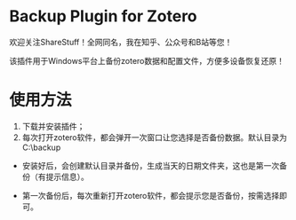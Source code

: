 # Backup Plugin for Zotero
欢迎关注ShareStuff！全网同名，我在知乎、公众号和B站等您！

该插件用于Windows平台上备份zotero数据和配置文件，方便多设备恢复还原！

# 使用方法
1. 下载并安装插件；
2. 每次打开zotero软件，都会弹开一次窗口让您选择是否备份数据。默认目录为C:\backup

* 安装好后，会创建默认目录并备份，生成当天的日期文件夹，这也是第一次备份（有提示信息）。

* 第一次备份后，每次重新打开zotero软件，都会提示您是否备份，按需选择即可。

